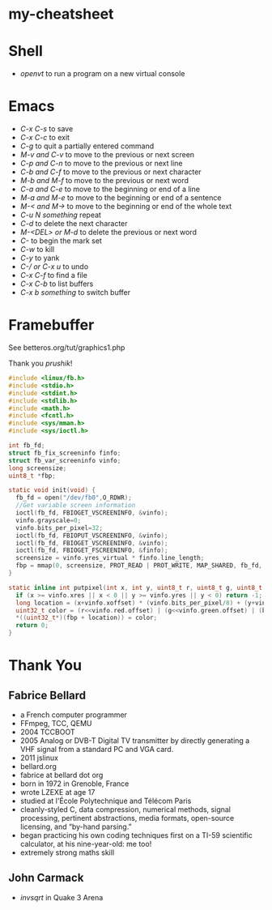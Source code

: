 # my-cheatsheet

# Shell

- *openvt* to run a program on a new virtual console

# Emacs

- *C-x C-s* to save
- *C-x C-c* to exit
- *C-g* to quit a partially entered command
- *M-v and C-v* to move to the previous or next screen
- *C-p and C-n* to move to the previous or next line
- *C-b and C-f* to move to the previous or next character
- *M-b and M-f* to move to the previous or next word
- *C-a and C-e* to move to the beginning or end of a line
- *M-a and M-e* to move to the beginning or end of a sentence
- *M-< and M->* to move to the beginning or end of the whole text
- *C-u N something* repeat
- *C-d* to delete the next character
- *M-\<DEL> or M-d* to delete the previous or next word
- *C-<SPC>* to begin the mark set
- *C-w* to kill
- *C-y* to yank
- *C-/ or C-x u* to undo
- *C-x C-f* to find a file
- *C-x C-b* to list buffers
- *C-x b something* to switch buffer

# Framebuffer

See betteros.org/tut/graphics1.php

Thank you *prushik*!

```c
#include <linux/fb.h>
#include <stdio.h>
#include <stdint.h>
#include <stdlib.h>
#include <math.h>
#include <fcntl.h>
#include <sys/mman.h>
#include <sys/ioctl.h>

int fb_fd;
struct fb_fix_screeninfo finfo;
struct fb_var_screeninfo vinfo;
long screensize;
uint8_t *fbp;

static void init(void) {
  fb_fd = open("/dev/fb0",O_RDWR);
  //Get variable screen information                                             
  ioctl(fb_fd, FBIOGET_VSCREENINFO, &vinfo);
  vinfo.grayscale=0;
  vinfo.bits_per_pixel=32;
  ioctl(fb_fd, FBIOPUT_VSCREENINFO, &vinfo);
  ioctl(fb_fd, FBIOGET_VSCREENINFO, &vinfo);
  ioctl(fb_fd, FBIOGET_FSCREENINFO, &finfo);
  screensize = vinfo.yres_virtual * finfo.line_length;
  fbp = mmap(0, screensize, PROT_READ | PROT_WRITE, MAP_SHARED, fb_fd, (off_t)0);
}

static inline int putpixel(int x, int y, uint8_t r, uint8_t g, uint8_t b) {
  if (x >= vinfo.xres || x < 0 || y >= vinfo.yres || y < 0) return -1;
  long location = (x+vinfo.xoffset) * (vinfo.bits_per_pixel/8) + (y+vinfo.yoffset) * finfo.line_length;
  uint32_t color = (r<<vinfo.red.offset) | (g<<vinfo.green.offset) | (b<<vinfo.blue.offset);
  *((uint32_t*)(fbp + location)) = color;
  return 0;
}
```

# Thank You

## Fabrice Bellard

- a French computer programmer
- FFmpeg, TCC, QEMU
- 2004 TCCBOOT
- 2005 Analog or DVB-T Digital TV transmitter by directly generating a VHF signal from a standard PC and VGA card.
- 2011 jslinux
- bellard.org
- fabrice at bellard dot org
- born in 1972 in Grenoble, France
- wrote LZEXE at age 17
- studied at l'École Polytechnique and Télécom Paris
- cleanly-styled C, data compression, numerical methods, signal processing, pertinent abstractions, media formats, open-source licensing, and “by-hand parsing.”
- began practicing his own coding techniques first on a TI-59 scientific calculator, at his nine-year-old: me too!
- extremely strong maths skill

## John Carmack

- *invsqrt* in Quake 3 Arena
